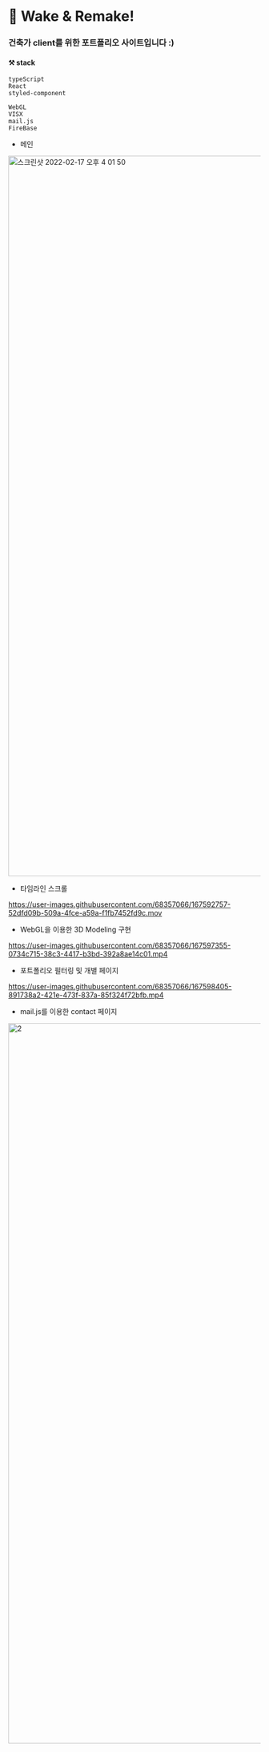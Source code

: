 # 🔨 Wake & Remake!
### 건축가 client를 위한 포트폴리오 사이트입니다 :)


#### ⚒ stack
```
typeScript
React
styled-component

WebGL
VISX
mail.js
FireBase

```
+ 메인


<img width="1440" alt="스크린샷 2022-02-17 오후 4 01 50" src="https://user-images.githubusercontent.com/68357066/167592701-f17e6c92-86ad-4c21-8d7c-30d4eaa6dc58.png">

+ 타임라인 스크롤



https://user-images.githubusercontent.com/68357066/167592757-52dfd09b-509a-4fce-a59a-f1fb7452fd9c.mov


+ WebGL을 이용한 3D Modeling 구현


https://user-images.githubusercontent.com/68357066/167597355-0734c715-38c3-4417-b3bd-392a8ae14c01.mp4

+ 포트폴리오 필터링 및 개별 페이지



https://user-images.githubusercontent.com/68357066/167598405-891738a2-421e-473f-837a-85f324f72bfb.mp4


+ mail.js를 이용한 contact 페이지

<img width="1440" alt="2" src="https://user-images.githubusercontent.com/68357066/167597914-efe3a50a-e289-46a6-b14d-dcd5475f1d7f.png">


